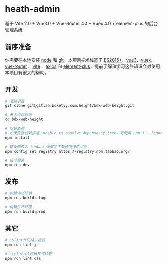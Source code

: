 # heath-admin

基于 Vite 2.0 + Vue3.0 + Vue-Router 4.0 + Vuex 4.0 + element-plus 的后台管理系统

## 前序准备

你需要在本地安装 [node](http://nodejs.org/) 和 [git](https://git-scm.com/)。本项目技术栈基于 [ES2015+](http://es6.ruanyifeng.com/)、[vue3](https://v3.cn.vuejs.org/)、[vuex](https://next.vuex.vuejs.org/)、[vue-router](https://next.router.vuejs.org/) 、[vite](https://cn.vitejs.dev/) 、[axios](https://github.com/axios/axios) 和 [element-plus](https://element-plus.gitee.io/#/zh-CN)，提前了解和学习这些知识会对使用本项目有很大的帮助。


## 开发

```bash
# 克隆项目
git clone git@gitlab.bdxetyy.com:height/bdx-web-height.git

# 进入项目目录
cd bdx-web-height

# 安装依赖
# 如果安装依赖报错：unable to resolve dependency tree，可使用 npm i --legacy-peer-deps 解决
npm install

# 建议修改为 taobao 源解决下载速度慢的问题
npm config set registry https://registry.npm.taobao.org/

# 启动服务
npm run dev
```

## 发布

```bash
# 构建测试环境
npm run build:stage

# 构建生产环境
npm run build:prod
```

## 其它

```bash
# eslint代码格式检查
npm run lint:js

# stylelint代码样式检查
npm run lint:css
```